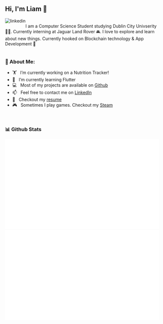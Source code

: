 ## Hi, I'm Liam 👋
<a href='https://www.linkedin.com/in/liam-molloy/'><img align='left' alt="linkedin" src="https://raw.githubusercontent.com/rahul-jha98/rahul-jha98/561d474902b59c7429ec22bb73e225696c27b202/assets/linkedin.svg" height='18px'/></a>
<br/>
I am a Computer Science Student studying Dublin City Univserity 👨‍💻. Currently interning at Jaguar Land Rover 🚘. I love to explore and learn about new things. Currently hooked on Blockchain technology & App Development 🎯
<br/>
<br/>
  
### 🧐 About Me:

- 🏋️ &nbsp; I’m currently working on a Nutrition Tracker!
- 🌱 &nbsp; I’m currently learning Flutter
- 💻 &nbsp; Most of my projects are available on [Github](https://github.com/d6x?tab=repositories)
- 📫 &nbsp; Feel free to contact me on [LinkedIn](https://www.linkedin.com/in/liam-molloy/)
- 📝 &nbsp; Checkout my [resume]()
- 🎮 &nbsp; Sometimes I play games. Checkout my [Steam](https://steamcommunity.com/id/playboys/)

<br>

### 📊 Github Stats
![Liams Stats](https://raw.githubusercontent.com/d6x/github-stats/master/generated/overview.svg#gh-dark-mode-only)
![Most Used Languages](https://raw.githubusercontent.com/d6x/github-stats/master/generated/languages.svg#gh-dark-mode-only)
</a>

<br>

